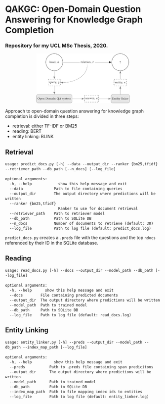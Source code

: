 # QAKGC: Open-Domain Question Answering for Knowledge Graph Completion

### Repository for my UCL MSc Thesis, 2020.

<p align="center"><img width="60%" src="img/motivation.png" /></p>

Approach to open-domain question answering for knowledge graph completion is divided in three steps:
- retrieval: either TF-IDF or BM25
- reading: BERT
- entity linking: BLINK

## Retrieval

```
usage: predict_docs.py [-h] --data --output_dir --ranker {bm25,tfidf} --retriever_path --db_path [--n_docs] [--log_file]

optional arguments:
  -h, --help            show this help message and exit
  --data              Path to file containing queries
  --output_dir        The output directory where predictions will be written
  --ranker {bm25,tfidf}
                        Ranker to use for document retrieval
  --retriever_path    Path to retriever model
  --db_path           Path to SQLite DB
  --n_docs            Number of documents to retrieve (default: 30)
  --log_file          Path to log file (default: predict_docs.log)
```

`predict_docs.py` creates a `.preds` file  with the questions and the top `ndocs` referenced by their ID in the SQLite database.

## Reading

```
usage: read_docs.py [-h] --docs --output_dir --model_path --db_path [--log_file]

optional arguments:
  -h, --help      show this help message and exit
  --docs        File containing predicted documents
  --output_dir  The output directory where predictions will be written
  --model_path  Path to trained model
  --db_path     Path to SQLite DB
  --log_file    Path to log file (default: read_docs.log)
```
## Entity Linking

```
usage: entity_linker.py [-h] --preds --output_dir --model_path --db_path --index_map_path [--log_file]

optional arguments:
  -h, --help          show this help message and exit
  --preds           Path to .preds file containing span predicitons
  --output_dir      The output directory where predictions will be written
  --model_path      Path to trained model
  --db_path         Path to SQLite DB
  --index_map_path  Path to file mapping index ids to entities
  --log_file        Path to log file (default: entity_linker.log)
```



